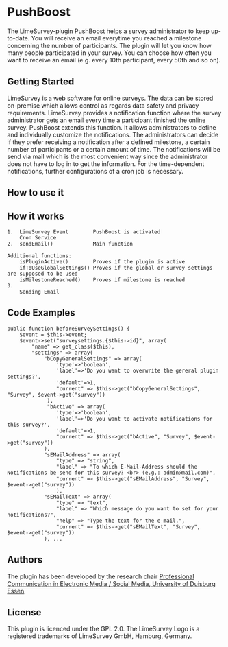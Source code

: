 # PushBoost

The LimeSurvey-plugin PushBoost helps a survey administrator to keep up-to-date. You will receive an email everytime you reached a milestone concerning the number of participants. The plugin will let you know how many people participated in your survey. You can choose how often you want to receive an email (e.g. every 10th participant, every 50th and so on).

## Getting Started

LimeSurvey is a web software for online surveys. The data can be stored on-premise which allows control as regards data safety and privacy requirements. LimeSurvey provides a notification function where the survey administrator gets an email every time a participant finished the online survey. PushBoost extends this function. It allows administrators to define and individually customize the notifications. The administrators can decide if they prefer receiving a notification after a defined milestone, a certain number of participants or a certain amount of time. The notifications will be send via mail which is the most convenient way since the administrator does not have to log in to get the information. For the time-dependent notifications, further configurations of a cron job is necessary.

## How to use it

## How it works

    1.  LimeSurvey Event        PushBoost is activated
        Cron Service 
    2.  sendEmail()             Main function
    
    Additional functions:
        isPluginActive()        Proves if the plugin is active
        ifToUseGlobalSettings() Proves if the global or survey settings are supposed to be used
        isMilestoneReached()    Proves if milestone is reached
    3.
        Sending Email
    
    

## Code Examples

    public function beforeSurveySettings() {
        $event = $this->event;
        $event->set("surveysettings.{$this->id}", array(
            "name" => get_class($this),
            "settings" => array(
                "bCopyGeneralSettings" => array(
                    'type'=>'boolean',
                    'label'=>'Do you want to overwrite the gereral plugin settings?',
                    'default'=>1,
                    "current" => $this->get("bCopyGeneralSettings", "Survey", $event->get("survey"))
                 ),
                 "bActive" => array(
                    'type'=>'boolean',
                    'label'=>'Do you want to activate notifications for this survey?',
                    'default'=>1,
                    "current" => $this->get("bActive", "Survey", $event->get("survey"))
                ),
                "sEMailAddress" => array(
                    "type" => "string",
                    "label" => "To which E-Mail-Address should the Notifications be send for this survey? <br> (e.g.: admin@mail.com)",
                    "current" => $this->get("sEMailAddress", "Survey", $event->get("survey"))
                    ),
                "sEMailText" => array(
                    "type" => "text",
                    "label" => "Which message do you want to set for your notifications?",
                    "help" => "Type the text for the e-mail.",
                    "current" => $this->get("sEMailText", "Survey", $event->get("survey"))
                ), ...


## Authors

The plugin has been developed by the research chair [Professional Communication in Electronic Media / Social Media, University of Duisburg Essen](https://www.uni-due.de/proco/index_en.php)


## License

This plugin is licenced under the GPL 2.0. The LimeSurvey Logo is a registered trademarks of LimeSurvey GmbH, Hamburg, Germany.
